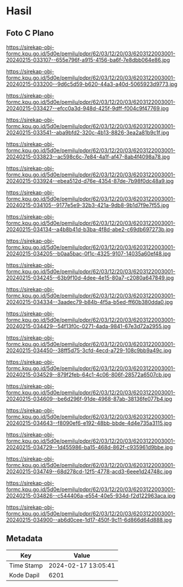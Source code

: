 # Hasil

## Foto C Plano

https://sirekap-obj-formc.kpu.go.id/5d0e/pemilu/pdpr/62/03/12/20/03/6203122003001-20240215-033107--655e796f-a915-4156-ba6f-7e8dbb064e86.jpg

https://sirekap-obj-formc.kpu.go.id/5d0e/pemilu/pdpr/62/03/12/20/03/6203122003001-20240215-033200--9d6c5d59-b620-44a3-a40d-5065923d9773.jpg

https://sirekap-obj-formc.kpu.go.id/5d0e/pemilu/pdpr/62/03/12/20/03/6203122003001-20240215-033427--efcc0a3d-948d-425f-9dff-f004c9f47769.jpg

https://sirekap-obj-formc.kpu.go.id/5d0e/pemilu/pdpr/62/03/12/20/03/6203122003001-20240215-033541--aba9bfd2-320c-4b13-8826-3ea2a81b9c1f.jpg

https://sirekap-obj-formc.kpu.go.id/5d0e/pemilu/pdpr/62/03/12/20/03/6203122003001-20240215-033823--ac598c6c-7e84-4a1f-af47-8ab4f4098a78.jpg

https://sirekap-obj-formc.kpu.go.id/5d0e/pemilu/pdpr/62/03/12/20/03/6203122003001-20240215-033924--ebea512d-d76e-4354-87de-7b98f0dc48a9.jpg

https://sirekap-obj-formc.kpu.go.id/5d0e/pemilu/pdpr/62/03/12/20/03/6203122003001-20240215-034105--9177e5e9-32b3-421a-9db8-9b1d7f9e7f55.jpg

https://sirekap-obj-formc.kpu.go.id/5d0e/pemilu/pdpr/62/03/12/20/03/6203122003001-20240215-034134--a4b8b41d-b3ba-4f8d-abe2-c69db697273b.jpg

https://sirekap-obj-formc.kpu.go.id/5d0e/pemilu/pdpr/62/03/12/20/03/6203122003001-20240215-034205--b0aa5bac-0f1c-4325-9107-14035a60ef48.jpg

https://sirekap-obj-formc.kpu.go.id/5d0e/pemilu/pdpr/62/03/12/20/03/6203122003001-20240215-034245--63b9f10d-4dee-4e15-80a7-c2080a647849.jpg

https://sirekap-obj-formc.kpu.go.id/5d0e/pemilu/pdpr/62/03/12/20/03/6203122003001-20240215-034334--3aadec79-b84b-4f5a-b5ed-ff60b380dda0.jpg

https://sirekap-obj-formc.kpu.go.id/5d0e/pemilu/pdpr/62/03/12/20/03/6203122003001-20240215-034429--54f13f0c-0271-4ada-9841-67e3d72a2955.jpg

https://sirekap-obj-formc.kpu.go.id/5d0e/pemilu/pdpr/62/03/12/20/03/6203122003001-20240215-034450--38ff5d75-3cfd-4ecd-a729-108c9bb9a49c.jpg

https://sirekap-obj-formc.kpu.go.id/5d0e/pemilu/pdpr/62/03/12/20/03/6203122003001-20240215-034529--879f2feb-64c1-4c06-806f-28572a6507cb.jpg

https://sirekap-obj-formc.kpu.go.id/5d0e/pemilu/pdpr/62/03/12/20/03/6203122003001-20240215-034609--be6d296f-91de-4968-87ab-38136fe077b4.jpg

https://sirekap-obj-formc.kpu.go.id/5d0e/pemilu/pdpr/62/03/12/20/03/6203122003001-20240215-034643--f8090ef6-e192-48bb-bbde-4d4e735a3115.jpg

https://sirekap-obj-formc.kpu.go.id/5d0e/pemilu/pdpr/62/03/12/20/03/6203122003001-20240215-034729--1d455986-ba15-468d-862f-c935961d9bbe.jpg

https://sirekap-obj-formc.kpu.go.id/5d0e/pemilu/pdpr/62/03/12/20/03/6203122003001-20240215-034749--68d278cd-12f5-4778-acd3-6eee1d24748c.jpg

https://sirekap-obj-formc.kpu.go.id/5d0e/pemilu/pdpr/62/03/12/20/03/6203122003001-20240215-034826--c544406a-e554-40e5-934d-f2d122963aca.jpg

https://sirekap-obj-formc.kpu.go.id/5d0e/pemilu/pdpr/62/03/12/20/03/6203122003001-20240215-034900--ab6d0cee-1d17-450f-9c11-6d866d64d888.jpg


## Metadata

| Key        | Value               |
| ---------- | ------------------- |
| Time Stamp | 2024-02-17 13:05:41 |
| Kode Dapil | 6201                |



